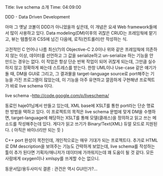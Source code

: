 Title: live schema 소개
Time: 04:09:00

DDD - Data Driven Development

  

아마 그 옛날 코볼이 DDD가 아니었을까 싶은데, 이 개념은 요새 Web framework들에서 많이 사용하고 있다. Data
modeling(DM)이후의 귀찮은 CRUD는 프레임웍에 맡기고, 뷰는 템플릿과 CSS에 넘긴 다음에, 로직(컨트롤러)만 작성하는 식.

  

고전적인 C 언어나 나름 최신(?)의 Objective-C 2.0이나 위와 같은 프레임웍에 의존하지 않는 이상, 데이터를 선언하고 그 값을
serialize하고 un-serialize 하는 기능을 안 만드는 경우는 없다. 이 작업은 항상 단순 반복 작업이 되어 귀찮게 되는데,
그만큼 실수하지 않고 정확하게 짜는데 스트레스를 받는다. 한창 UML이나 Use-case 같은 얘기가 돌 때, DM을 GUI로 그리고, 그
결과물을 target-language source로 port해주는 기능을 가진 프로그램이 많았는데, 이 기능을 아주 유연하고 깔끔하게
구현해낸 프로젝트가 바로 live schema 이다.

  

live schema -http://code.google.com/p/liveschema/

  

동료인 haje01님께서 만들고 있는데, XML base에 XSLT를 통한 port라는 단순 명료한 방법을 택하고 있다. 이 프로젝트의
목적은 live schema 문법에 맞게 DM을 수행하면, target-language에 해당하는 XSLT를 통해 모델(클래스)을 정의하고
읽고 쓰는 메소드를 작성해주는데 있다. 게다가 읽고 쓰기가 Binary/Text(XML) 듀얼 모드로 지원된다. ( 아직은 바이너리만 되는
듯 )

  

C++ port 완성이 목전인데, 개인적으로는 매우 기대가 되는 프로젝트다. 추가로 HTML로 DM description을 보여주는 기능도
간략하게 보았는데, live schema를 작성하는 툴이 추가 된다면 기획자/매니저가 데이터에 가까워지는데 꽤 도움이 될 것 같다. 모든
사람에게 oxygen이나 xmlspy를 쓰게할 수는 없으니.

  

동문서답/용두사미식 결론 : 관건은 역시 GUI인가?...

  

  

  

